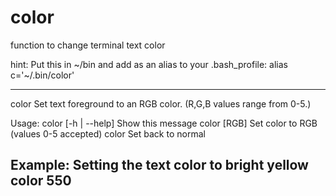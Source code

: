 # color
function to change terminal text color

hint: Put this in ~/bin and add as an alias to your .bash_profile:
alias c='~/.bin/color'

---------------------------------------------------------------
color
  Set text foreground to an RGB color.
  (R,G,B values range from 0-5.)

  Usage:
    color [-h | --help]  Show this message
    color [RGB]          Set color to RGB (values 0-5 accepted)
    color                Set back to normal

  Example:  Setting the text color to bright yellow
    color 550 
---------------------------------------------------------------
